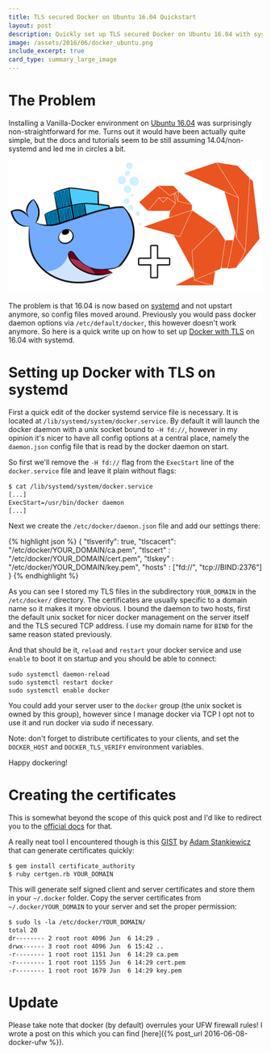 ```yaml
---
title: TLS secured Docker on Ubuntu 16.04 Quickstart
layout: post
description: Quickly set up TLS secured Docker on Ubuntu 16.04 with systemd
image: /assets/2016/06/docker_ubuntu.png
include_excerpt: true
card_type: summary_large_image
---
```


The Problem
===========

Installing a Vanilla-Docker environment on [Ubuntu
16.04](http://releases.ubuntu.com/16.04/) was surprisingly non-straightforward
for me. Turns out it would have been actually quite simple, but the docs and
tutorials seem to be still assuming 14.04/non-systemd and led me in circles a
bit.

[<img src="/assets/2016/06/docker_ubuntu.png"/>](/assets/2016/06/docker_ubuntu.png)

The problem is that 16.04 is now based on
[systemd](https://wiki.ubuntu.com/SystemdForUpstartUsers) and not upstart
anymore, so config files moved around.  Previously you would pass docker daemon
options via `/etc/default/docker`, this however doesn't work
anymore.  So here is a quick write up on how to set up [Docker with
TLS](https://docs.docker.com/engine/security/https/) on 16.04 with systemd.

Setting up Docker with TLS on systemd
=====================================

First a quick edit of the docker systemd service file is necessary. It is
located at `/lib/systemd/system/docker.service`.  By default it
will launch the docker daemon with a unix socket bound to `-H fd://`,
however in my opinion it's nicer to have all config options at a central place,
namely the `daemon.json` config file that is read by the docker daemon
on start.

So first we'll remove the `-H fd://` flag from the
`ExecStart` line of the `docker.service` file and leave
it plain without flags:

```
$ cat /lib/systemd/system/docker.service
[...]
ExecStart=/usr/bin/docker daemon
[...]
```

Next we create the `/etc/docker/daemon.json` file and add our settings
there:

{% highlight json %}
{
  "tlsverify": true,
  "tlscacert": "/etc/docker/YOUR_DOMAIN/ca.pem",
  "tlscert"  : "/etc/docker/YOUR_DOMAIN/cert.pem",
  "tlskey"   : "/etc/docker/YOUR_DOMAIN/key.pem",
  "hosts"    : ["fd://", "tcp://BIND:2376"]
}
{% endhighlight %}

As you can see I stored my TLS files in the subdirectory `YOUR_DOMAIN` in
the `/etc/docker/` directory. The certificates are usually specific
to a domain name so it makes it more obvious.  I bound the daemon to two hosts,
first the default unix socket for nicer docker management on the server itself
and the TLS secured TCP address. I use my domain name for `BIND` for
the same reason stated previously.

And that should be it, `reload` and `restart` your docker service and use `enable` to
boot it on startup and you should be able to connect:

```
sudo systemctl daemon-reload
sudo systemctl restart docker
sudo systemctl enable docker
```

You could add your server user to the `docker` group (the unix socket is owned
by this group), however since I manage docker via TCP I opt not to use it and
run docker via sudo if necessary.

Note: don't forget to distribute certificates to your clients, and  set the
`DOCKER_HOST` and `DOCKER_TLS_VERIFY` environment
variables.

Happy dockering!

Creating the certificates
=========================

This is somewhat beyond the scope of this quick post and I'd like to redirect
you to the [official docs](https://docs.docker.com/engine/security/https/) for
that.

A really neat tool I encountered though is this
[GIST](https://gist.github.com/sheerun/ccdeff92ea1668f3c75f) by [Adam
Stankiewicz](https://github.com/sheerun) that can generate certificates quickly:

```
$ gem install certificate_authority
$ ruby certgen.rb YOUR_DOMAIN
```

This will generate self signed client and server certificates and store them in
your `~/.docker` folder. Copy the server certificates from
`~/.docker/YOUR_DOMAIN` to your server and set the proper
permission:

```
$ sudo ls -la /etc/docker/YOUR_DOMAIN/
total 20
dr-------- 2 root root 4096 Jun  6 14:29 .
drwx------ 3 root root 4096 Jun  6 15:42 ..
-r-------- 1 root root 1151 Jun  6 14:29 ca.pem
-r-------- 1 root root 1155 Jun  6 14:29 cert.pem
-r-------- 1 root root 1679 Jun  6 14:29 key.pem
```

Update
======

Please take note that docker (by default) overrules your UFW firewall rules!
I wrote a post on this which you can find [here]({% post_url 2016-06-08-docker-ufw %}).
